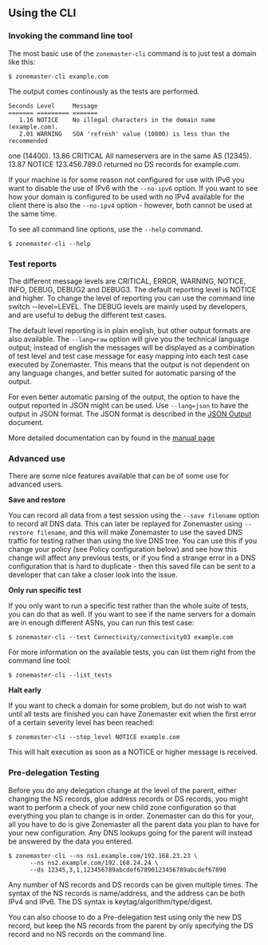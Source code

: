 ## Using the CLI

### Invoking the command line tool

The most basic use of the `zonemaster-cli` command is to just test a domain
like this:

    $ zonemaster-cli example.com

The output comes continously as the tests are performed.

    Seconds Level     Message
    ======= ========= =======
       1.16 NOTICE    No illegal characters in the domain name (example.com).
       2.01 WARNING   SOA 'refresh' value (10800) is less than the recommended
one (14400).
      13.86 CRITICAL  All nameservers are in the same AS (12345).
      13.87 NOTICE    123.456.789.0 returned no DS records for example.com.

If your machine is for some reason not configured for use with IPv6 you
want to disable the use of IPv6 with the `--no-ipv6` option. If you want
to see how your domain is configured to be used with no IPv4 available
for the client there is also the `--no-ipv4` option - however, both cannot
be used at the same time.

To see all command line options, use the `--help` command.

    $ zonemaster-cli --help

### Test reports

The different message levels are CRITICAL, ERROR, WARNING, NOTICE, INFO,
DEBUG, DEBUG2 and DEBUG3. The default reporting level is NOTICE and higher.
To change the level of reporting you can use the command line switch
--level=LEVEL. The DEBUG levels are mainly used by developers, and are
useful to debug the different test cases.

The default level reporting is in plain english, but other output formats
are also available. The `--lang=raw` option will give you the technical
language output; instead of english the messages will be displayed as a
combination of test level and test case message for easy mapping into each
test case executed by Zonemaster. This means that the output is not
dependent on any language changes, and better suited for automatic parsing
of the output.

For even better automatic parsing of the output, the option to have the
output reported in JSON might can be used. Use `--lang=json` to have the
output in JSON format. The JSON format is described in the
[JSON Output](json-output.md) document.

More detailed documentation can by found in the [manual page](zonemaster-cli.md)

### Advanced use

There are some nice features available that can be of some use for advanced
users.

**Save and restore**

You can record all data from a test session using the `--save
filename` option to record all DNS data. This can later be replayed for
Zonemaster using `--restore filename`, and this will make Zonemaster to
use the saved DNS traffic for testing rather than using the live DNS tree.
You can use this if you change your policy (see Policy configuration below)
and see how this change will affect any previous tests, or if you find a
strange error in a DNS configuration that is hard to duplicate - then this
saved file can be sent to a developer that can take a closer look into the
issue.

**Only run specific test**

If you only want to run a specific test rather than the whole suite of
tests, you can do that as well. If you want to see if the name servers for
a domain are in enough different ASNs, you can run this test case:

    $ zonemaster-cli --test Connectivity/connectivity03 example.com

For more information on the available tests, you can list them right from
the command line tool:

    $ zonemaster-cli --list_tests

**Halt early**

If you want to check a domain for some problem, but do not wish to wait
until all tests are finished you can have Zonemaster exit when the first
error of a certain severity level has been reached:

    $ zonemaster-cli --stop_level NOTICE example.com

This will halt execution as soon as a NOTICE or higher message is received.

### Pre-delegation Testing

Before you do any delegation change at the level of the parent, either
changing the NS records, glue address records or DS records, you might
want to perform a check of your new child zone configuration so that
everything you plan to change is in order. Zonemaster can do this for
your, all you have to do is give Zonemaster all the parent data you
plan to have for your new configuration. Any DNS lookups going for
the parent will instead be answered by the data you entered.

    $ zonemaster-cli --ns ns1.example.com/192.168.23.23 \
          --ns ns2.example.com/192.168.24.24 \
          --ds 12345,3,1,123456789abcdef67890123456789abcdef67890

Any number of NS records and DS records can be given multiple times.
The syntax of the NS records is name/address, and the address can be
both IPv4 and IPv6. The DS syntax is keytag/algorithm/type/digest.

You can also choose to do a Pre-delegation test using only the new DS
record, but keep the NS records from the parent by only specifying the
DS record and no NS records on the command line.




